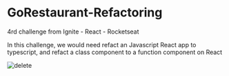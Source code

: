 # GoRestaurant-Refactoring
4rd challenge from Ignite - React - Rocketseat

In this challenge, we would need refact an Javascript React app to typescript, and refact a class component to a function component on React

![delete](https://user-images.githubusercontent.com/60555584/156959704-256c9eda-21e8-4c1e-a116-b7f45a0c0cf1.gif)
